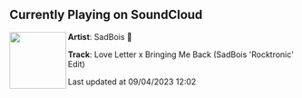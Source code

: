 ## Currently Playing on SoundCloud

[<img align="left" width="100" src="https://i1.sndcdn.com/artworks-tfk4Cwcq6zMCU7xD-eGkJDA-t500x500.jpg">](https://soundcloud.com/sadbois_official/love-letter-x-bringing-me-back-sadbois-rocktronic-edit)

**Artist**: SadBois 🦋 

**Track**: Love Letter x Bringing Me Back (SadBois 'Rocktronic' Edit)

Last updated at 09/04/2023 12:02
